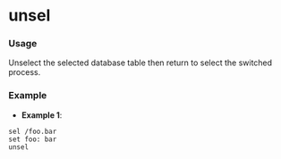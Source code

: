 # unsel

### Usage
Unselect the selected database table then return to select the switched process.

### Example

- **Example 1**:
```
sel /foo.bar
set foo: bar
unsel
```